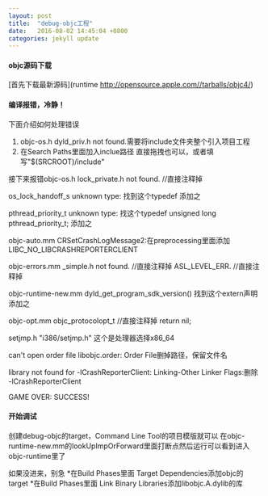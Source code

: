 ```yaml
---
layout: post
title:  "debug-objc工程"
date:   2016-08-02 14:45:04 +0800
categories: jekyll update
---
```


####  objc源码下载

[首先下载最新源码](runtime http://opensource.apple.com//tarballs/objc4/)

####	编译报错，冷静！
下面介绍如何处理错误

1. objc-os.h dyld_priv.h not found.需要将include文件夹整个引入项目工程
2. 在Search Paths里面加入inclue路径  直接拖拽也可以，或者填写"$(SRCROOT)/include"

接下来报错objc-os.h lock_private.h not found. //直接注释掉

os_lock_handoff_s unknown type:  找到这个typedef 添加之

pthread_priority_t unknown type: 找这个typedef unsigned long pthread_priority_t; 添加之

objc-auto.mm  CRSetCrashLogMessage2:在preprocessing里面添加LIBC_NO_LIBCRASHREPORTERCLIENT

objc-errors.mm _simple.h not found. //直接注释掉
ASL_LEVEL_ERR. //直接注释掉

objc-runtime-new.mm dyld_get_program_sdk_version() 找到这个extern声明 添加之

objc-opt.mm objc_protocolopt_t //直接注释掉 return nil;

setjmp.h "i386/setjmp.h"  这个是处理器选择x86_64

can't open order file libobjc.order: Order File删掉路径，保留文件名

library not found for -lCrashReporterClient:  Linking-Other Linker Flags:删除
-lCrashReporterClient

GAME OVER: SUCCESS!

####	开始调试
创建debug-objc的target，Command Line Tool的项目模版就可以
在objc-runtime-new.mm的lookUpImpOrForward里面打断点然后运行可以看到进入objc-runtime里了

如果没进来，别急
*在Build Phases里面 Target Dependencies添加objc的target
*在Build Phases里面 Link Binary Libraries添加libobjc.A.dylib的库

